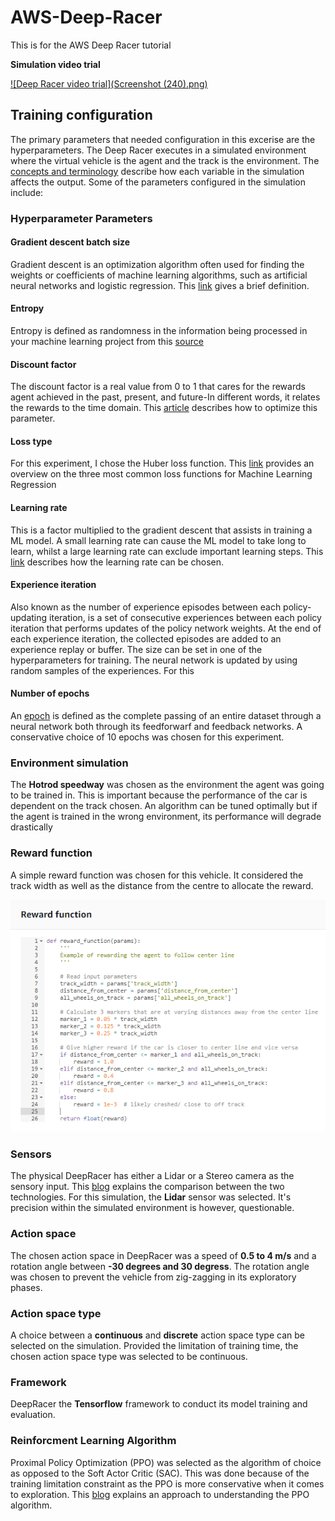 # AWS-Deep-Racer
This is for the AWS Deep Racer tutorial

**Simulation video trial**

[![Deep Racer video trial](Screenshot (240).png)](https://user-images.githubusercontent.com/36229418/127618562-955e3c8d-3b3a-4d42-9123-7d5936e99501.mp4)
## Training configuration

The primary parameters that needed configuration in this excerise are the hyperparameters. The Deep Racer executes in a simulated environment where the virtual vehicle is the agent and the track is the environment. The [concepts and terminology](https://docs.aws.amazon.com/deepracer/latest/developerguide/deepracer-basic-concept.html) describe how each variable in the simulation affects the output. Some of the parameters configured in the simulation include:

### Hyperparameter Parameters

#### Gradient descent batch size

Gradient descent is an optimization algorithm often used for finding the weights or coefficients of machine learning algorithms, such as artificial neural networks and logistic regression. This [link](https://machinelearningmastery.com/gentle-introduction-mini-batch-gradient-descent-configure-batch-size/) gives a brief definition.

#### Entropy

Entropy is defined as randomness in the information being processed in your machine learning project from this [source](https://addepto.com/what-is-entropy-in-machine-learning/#:~:text=Simply%20put%2C%20entropy%20in%20machine%20learning%20is%20related,it%20means%20to%20you%20and%20your%20ML%20projects.)

#### Discount factor
 
The discount factor is a real value from 0 to 1 that cares for the rewards agent achieved in the past, present, and future-In different words, it relates the rewards to the time domain. This [article](https://towardsdatascience.com/penalizing-the-discount-factor-in-reinforcement-learning-d672e3a38ffe) describes how to optimize this parameter.

#### Loss type

For this experiment, I chose the Huber loss function. This [link](https://towardsdatascience.com/understanding-the-3-most-common-loss-functions-for-machine-learning-regression-23e0ef3e14d3) provides an overview on the three most common loss functions for Machine Learning Regression

#### Learning rate

This is a factor multiplied to the gradient descent that assists in training a ML model. A small learning rate can cause the ML model to take long to learn, whilst a large learning rate can exclude important learning steps. This [link](https://developers.google.com/machine-learning/crash-course/reducing-loss/learning-rate) describes how the learning rate can be chosen.

#### Experience iteration 

Also known as the number of experience episodes between each policy-updating iteration, is a set of consecutive experiences between each policy iteration that performs updates of the policy network weights. At the end of each experience iteration, the collected episodes are added to an experience replay or buffer. The size can be set in one of the hyperparameters for training. The neural network is updated by using random samples of the experiences.  For this 

#### Number of epochs

An [epoch](https://towardsdatascience.com/epoch-vs-iterations-vs-batch-size-4dfb9c7ce9c9) is defined as the complete passing of an entire dataset through a neural network both through its feedforwarf and feedback networks. A conservative choice of 10 epochs was chosen for this experiment.

### Environment simulation

The **Hotrod speedway** was chosen as the environment the agent was going to be trained in. This is important because the performance of the car is dependent on the track chosen. An algorithm can be tuned optimally but if the agent is trained in the wrong environment, its performance will degrade drastically

### Reward function

A simple reward function was chosen for this vehicle. It considered the track width as well as the distance from the centre to allocate the reward.

<p align="center">
  <img width="800" src="https://github.com/Mufumi/Udacity-AWS-Foundations-Nanodegree/blob/main/Reward_function.png">
</p>

### Sensors

The physical DeepRacer has either a Lidar or a Stereo camera as the sensory input. This [blog](https://www.ambarella.com/blog/a-closer-look-at-lidar-and-stereovision/) explains the comparison between the two technologies. For this simulation, the **Lidar** sensor was selected. It's precision within the simulated environment is however, questionable.

### Action space

The chosen action space in DeepRacer was a speed of **0.5 to 4 m/s** and a rotation angle between **-30 degrees and 30 degress**. The rotation angle was chosen to prevent the vehicle from zig-zagging in its exploratory phases.

### Action space type

A choice between a **continuous** and **discrete** action space type can be selected on the simulation. Provided the limitation of training time, the chosen action space type was selected to be continuous.

### Framework

DeepRacer the **Tensorflow** framework to conduct its model training and evaluation.

### Reinforcment Learning Algorithm

Proximal Policy Optimization (PPO) was selected as the algorithm of choice as opposed to the Soft Actor Critic (SAC). This was done because of the training limitation constraint as the PPO is more conservative when it comes to exploration. This [blog](https://towardsdatascience.com/understanding-and-implementing-proximal-policy-optimization-schulman-et-al-2017-9523078521ce) explains an approach to understanding the PPO algorithm.
